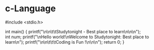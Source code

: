 # c-Language
#include <stdio.h>

int main()
{
    printf("\n\n\t\tStudytonight - Best place to learn\n\n\n");      
    int num;
    printf("\nHello world!\nWelcome to Studytonight: Best place to learn\n");
    printf("\n\n\t\t\tCoding is Fun !\n\n\n");
    return 0;
}
